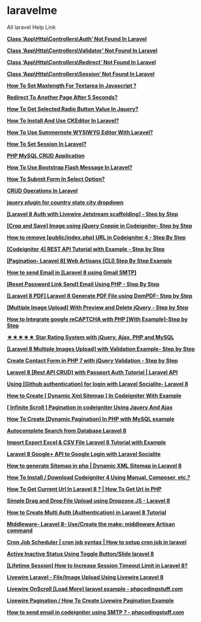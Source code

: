 # laravelme
All laravel Help Link

**[Class ‘App\Http\Controllers\Auth’ Not Found In Laravel](https://www.phpcodingstuff.com/blog/class-app-http-controllers-auth-not-found-in-laravel.html)**

**[Class ‘App\Http\Controllers\Validator’ Not Found In Laravel](https://www.phpcodingstuff.com/blog/class-app-http-controllers-validator-not-found-laravel.html)**

**[Class ‘App\Http\Controllers\Redirect’ Not Found In Laravel](https://www.phpcodingstuff.com/blog/class-app-http-controllers-redirect-not-found-in-laravel.html)**

**[Class ‘App\Http\Controllers\Session’ Not Found In Laravel](https://www.phpcodingstuff.com/blog/class-app-http-controllers-session-not-found-in-laravel.html)**

**[How To Set Maxlength For Textarea In Javascript ?](https://www.phpcodingstuff.com/blog/how-to-set-maxlength-for-textarea-in-javascript.html)**

**[Redirect To Another Page After 5 Seconds?](https://www.phpcodingstuff.com/blog/redirect-to-another-page-after-5-seconds.html)**

**[How To Get Selected Radio Button Value In Jquery?](https://www.phpcodingstuff.com/blog/how-to-get-selected-radio-button-value-in-jquery.html)**

**[How To Install And Use CKEditor In Laravel?](https://www.phpcodingstuff.com/blog/how-to-install-and-use-ckeditor-in-laravel.html)**

**[How To Use Summernote WYSIWYG Editor With Laravel?](https://www.phpcodingstuff.com/blog/how-to-use-summernote-wysiwyg-editor-with-laravel.html)**

**[How To Set Session In Laravel?](https://www.phpcodingstuff.com/blog/how-to-set-session-in-laravel.html)**

**[PHP MySQL CRUD Application](https://www.phpcodingstuff.com/blog/php-mysql-crud-application.html)**

**[How To Use Bootstrap Flash Message In Laravel?](https://www.phpcodingstuff.com/blog/how-to-use-laravel-flash-message.html)**

**[How To Submit Form In Select Option?](https://www.phpcodingstuff.com/blog/how-to-submit-form-in-select-option.html)**


**[CRUD Operations In Laravel](https://www.phpcodingstuff.com/blog/crud-operations-in-laravel-php-framework.html)**

**[jquery plugin for country state city dropdown](https://www.phpcodingstuff.com/blog/country-state-city-dropdown-list-in-php.html)**

**[[Laravel 8 Auth with Livewire Jetstream scaffolding] - Step by Step](https://www.phpcodingstuff.com/blog/laravel-8-auth-with-livewire-jetstream-tutorial.html)**

**[[Crop and Save] Image using jQuery Coppie in Codeigniter- Step by Step](https://www.phpcodingstuff.com/blog/crop-and-save-image-using-jquery-coppie-in-codeigniter.html)**

**[How to remove [public/index.php] URL in Codeigniter 4 - Step By Step](https://www.phpcodingstuff.com/blog/how-to-remove-publicindexphp-from-url-in-codeigniter-4.html)**

**[[Codeigniter 4] REST API Tutorial with Example - Step by Step](https://www.phpcodingstuff.com/blog/codeigniter-4-rest-api-tutorial-with-example.html)**

**[[Pagination- Laravel 8] Web Artisans (CLI) Step By Step Example](https://www.phpcodingstuff.com/blog/laravel-8-pagination-example-tutorial.html)**

**[How to send Email in [Laravel 8 using Gmail SMTP] ](https://www.phpcodingstuff.com/blog/how-to-send-email-in-laravel-8-with-smtp.html)**

**[[Reset Password Link Send] Email Using PHP - Step By Step](https://www.phpcodingstuff.com/blog/send-reset-password-link-email-php.html)**

**[[Laravel 8 PDF] Laravel 8 Generate PDF File using DomPDF- Step by Step](https://www.phpcodingstuff.com/blog/laravel-8-generate-pdf-file-using-dompdf.html)**

**[[Multiple Image Upload] With Preview and Delete jQuery - Step by Step](https://www.phpcodingstuff.com/blog/multiple-image-upload-with-preview-and-delete-jquery.html)**

**[How to Integrate google reCAPTCHA with PHP [With Example]-Step by Step](https://www.phpcodingstuff.com/blog/how-to-integrate-google-recaptcha-with-php-with-example.html)**

**[★★★★★ Star Rating System with jQuery, Ajax, PHP and MySQL](https://www.phpcodingstuff.com/blog/star-rating-system-with-jquery-ajax-php-and-mysql.html)**

**[[Laravel 8 Multiple Images Upload] with Validation Example- Step by Step](https://www.phpcodingstuff.com/blog/laravel-8-multiple-images-upload-with-validation-example.html)**

**[Create Contact Form in PHP 7 with jQuery Validation - Step by Step](https://www.phpcodingstuff.com/blog/create-contact-form-in-php-7-with-jquery-validation.html)**

**[Laravel 8 [Rest API CRUD] with Passport Auth Tutorial | Laravel API](https://www.phpcodingstuff.com/blog/laravel-8-rest-api-crud-with-passport-auth-tutorial.html)**

**[Using [Github authentication] for login with Laravel Socialite- Laravel 8](https://www.phpcodingstuff.com/blog/laravel-8-socialite-github-login-tutorial-example.html)**

**[How to Create [ Dynamic Xml Sitemap ] In Codeigniter With Example](https://www.phpcodingstuff.com/blog/how-to-create-dynamic-xml-sitemap-in-codeigniter.html)**

**[[ Infinite Scroll ] Pagination in codeigniter Using Jquery And Ajax ](https://www.phpcodingstuff.com/blog/infinite-scroll-pagination-in-codeigniter-using-jquery-and-ajax.html)**

**[How To Create [Dynamic Pagination] In PHP with MySQL example](https://www.phpcodingstuff.com/blog/how-to-create-pagination-with-php-and-mysql.html)**

**[Autocomplete Search from Database Laravel 8](https://www.phpcodingstuff.com/blog/autocomplete-search-from-database-laravel-8.html)**

**[Import Export Excel & CSV File Laravel 8 Tutorial with Example ](https://www.phpcodingstuff.com/blog/import-export-excel--csv-file-laravel-8-tutorial-with-example.html)**


**[Laravel 8 Google+ API to Google Login with Laravel Socialite](https://www.phpcodingstuff.com/blog/simple-google-login-laravel-8-socialite.html)**

**[How to generate Sitemap in php | Dynamic XML Sitemap in Laravel 8](https://www.phpcodingstuff.com/blog/generate-dynamic-xml-sitemap-with-example-laravel-8.html)**

**[How To Install / Download Codeigniter 4 Using Manual, Composer, etc.?](https://www.phpcodingstuff.com/blog/how-to-install-codeigniter-4-using-manual-composer-git.html)**

**[How To Get Current Url In Laravel 8 ? | How To Get Url in PHP](https://www.phpcodingstuff.com/blog/how-to-get-current-url-with-parameters-laravel-8.html)**

**[Simple Drag and Drop File Upload using Dropzone JS - Laravel 8](https://www.phpcodingstuff.com/blog/simple-drag-and-drop-file-upload-using-dropzone-js.html)**

**[How to Create Multi Auth (Authentication) in Laravel 8 Tutorial ](https://www.phpcodingstuff.com/blog/how-to-create-multi-auth-authentication-in-laravel-8.html)**

**[Middleware- Laravel 8- Use/Create the make: middleware Artisan command](https://www.phpcodingstuff.com/blog/how-to-use-create-middleware-laravel-8-example.html)**

**[Cron Job Scheduler | cron job syntax | How to setup cron job in laravel](https://www.phpcodingstuff.com/blog/cron-job-scheduler--how-to-setup-a-cron-job-laravel-8.html)**

**[Active Inactive Status Using Toggle Button/Slide laravel 8 ](https://www.phpcodingstuff.com/blog/active-inactive-status-using-toggle-buttonslide-laravel-8.html)**


**[[Lifetime Session] How to Increase Session Timeout Limit in Laravel 8?](https://www.phpcodingstuff.com/blog/how-to-increase-session-timeout-limit-in-laravel-8.html)**

**[Livewire Laravel - File/Image Upload Using Livewire Laravel 8 ](https://www.phpcodingstuff.com/blog/fileimage-upload-using-livewire-laravel-8.html)**

**[Livewire OnScroll [Load More] laravel example - phpcodingstuff.com](https://www.phpcodingstuff.com/blog/livewire-load-more-onscroll-tutorial-laravel-8.html)**

**[Livewire Pagination  / How To Create Livewire Pagination Example](https://www.phpcodingstuff.com/blog/how-to-create-livewire-pagination-example-laravel-8.html)**

**[How to send email in codeigniter using SMTP ? - phpcodingstuff.com](https://www.phpcodingstuff.com/blog/how-to-send-email-in-codeigniter-using-smtp.html)**
